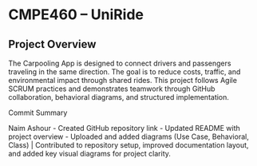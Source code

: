# CMPE460 – UniRide

## Project Overview

The Carpooling App is designed to connect drivers and passengers traveling in the same direction. The goal is to reduce costs, traffic, and environmental impact through shared rides. This project follows Agile SCRUM practices and demonstrates teamwork through GitHub collaboration, behavioral diagrams, and structured implementation.

Commit Summary 

Naim Ashour - Created GitHub repository link - Updated README with project overview - Uploaded and added diagrams (Use Case, Behavioral, Class) | Contributed to repository setup, improved documentation layout, and added key visual diagrams for project clarity. 





